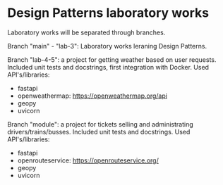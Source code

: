 # Design Patterns laboratory works
Laboratory works will be separated through branches.

Branch "main" - "lab-3": Laboratory works leraning Design Patterns.

Branch "lab-4-5": a project for getting weather based on user requests. Included unit tests and docstrings, first integration with Docker. 
Used API's/libraries:
* fastapi
* openweathermap: https://openweathermap.org/api
* geopy
* uvicorn

Branch "module": a project for tickets selling and administrating drivers/trains/busses. Included unit tests and docstrings. 
Used API's/libraries:
* fastapi
* openrouteservice: https://openrouteservice.org/
* geopy
* uvicorn
